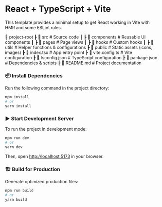 # React + TypeScript + Vite

This template provides a minimal setup to get React working in Vite with HMR and some ESLint rules.

📂 project-root
 ┣ 📂 src               # Source code
 ┃ ┣ 📂 components      # Reusable UI components
 ┃ ┣ 📂 pages           # Page views
 ┃ ┣ 📂 hooks           # Custom hooks
 ┃ ┣ 📂 utils           # Helper functions & configurations
 ┣ 📂 public            # Static assets (icons, images)
 ┣ 📜 index.tsx         # App entry point
 ┣ 📜 vite.config.ts    # Vite configuration
 ┣ 📜 tsconfig.json     # TypeScript configuration
 ┣ 📜 package.json      # Dependencies & scripts
 ┣ 📜 README.md         # Project documentation

 
### 📦 Install Dependencies
Run the following command in the project directory:
```sh
npm install
# or
yarn install
```

### ▶️ Start Development Server
To run the project in development mode:
```sh
npm run dev
# or
yarn dev
```
Then, open [http://localhost:5173](http://localhost:5173) in your browser.

### 🏗 Build for Production
Generate optimized production files:
```sh
npm run build
# or
yarn build
```
